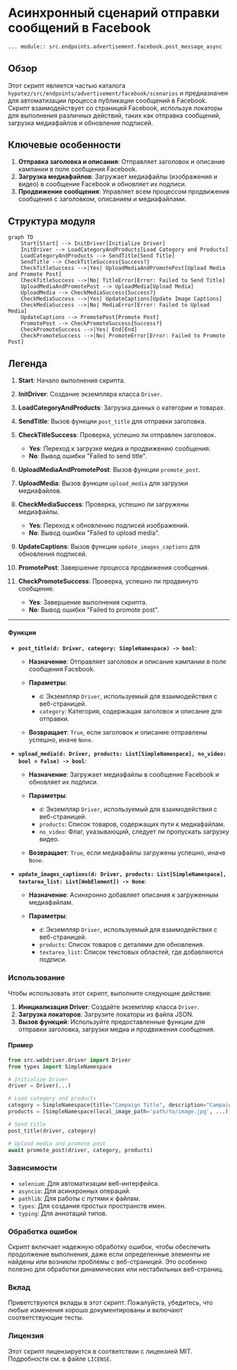 # Асинхронный сценарий отправки сообщений в Facebook

```rst
... module:: src.endpoints.advertisement.facebook.post_message_async
```

## Обзор

Этот скрипт является частью каталога `hypotez/src/endpoints/advertisement/facebook/scenarios` и предназначен для автоматизации процесса публикации сообщений в Facebook. Скрипт взаимодействует со страницей Facebook, используя локаторы для выполнения различных действий, таких как отправка сообщений, загрузка медиафайлов и обновление подписей.

## Ключевые особенности

1.  **Отправка заголовка и описания**: Отправляет заголовок и описание кампании в поле сообщения Facebook.
2.  **Загрузка медиафайлов**: Загружает медиафайлы (изображения и видео) в сообщение Facebook и обновляет их подписи.
3.  **Продвижение сообщения**: Управляет всем процессом продвижения сообщения с заголовком, описанием и медиафайлами.

## Структура модуля

```mermaid
graph TD
    Start[Start] --> InitDriver[Initialize Driver]
    InitDriver --> LoadCategoryAndProducts[Load Category and Products]
    LoadCategoryAndProducts --> SendTitle[Send Title]
    SendTitle --> CheckTitleSuccess{Success?}
    CheckTitleSuccess -->|Yes| UploadMediaAndPromotePost[Upload Media and Promote Post]
    CheckTitleSuccess -->|No| TitleError[Error: Failed to Send Title]
    UploadMediaAndPromotePost --> UploadMedia[Upload Media]
    UploadMedia --> CheckMediaSuccess{Success?}
    CheckMediaSuccess -->|Yes| UpdateCaptions[Update Image Captions]
    CheckMediaSuccess -->|No| MediaError[Error: Failed to Upload Media]
    UpdateCaptions --> PromotePost[Promote Post]
    PromotePost --> CheckPromoteSuccess{Success?}
    CheckPromoteSuccess -->|Yes| End[End]
    CheckPromoteSuccess -->|No| PromoteError[Error: Failed to Promote Post]
```

## Легенда

1.  **Start**: Начало выполнения скрипта.
2.  **InitDriver**: Создание экземпляра класса `Driver`.
3.  **LoadCategoryAndProducts**: Загрузка данных о категории и товарах.
4.  **SendTitle**: Вызов функции `post_title` для отправки заголовка.
5.  **CheckTitleSuccess**: Проверка, успешно ли отправлен заголовок.

    *   **Yes**: Переход к загрузке медиа и продвижению сообщения.
    *   **No**: Вывод ошибки "Failed to send title".
6.  **UploadMediaAndPromotePost**: Вызов функции `promote_post`.
7.  **UploadMedia**: Вызов функции `upload_media` для загрузки медиафайлов.
8.  **CheckMediaSuccess**: Проверка, успешно ли загружены медиафайлы.

    *   **Yes**: Переход к обновлению подписей изображений.
    *   **No**: Вывод ошибки "Failed to upload media".
9.  **UpdateCaptions**: Вызов функции `update_images_captions` для обновления подписей.
10. **PromotePost**: Завершение процесса продвижения сообщения.
11. **CheckPromoteSuccess**: Проверка, успешно ли продвинуто сообщение.

    *   **Yes**: Завершение выполнения скрипта.
    *   **No**: Вывод ошибки "Failed to promote post".

---

#### Функции

*   **`post_title(d: Driver, category: SimpleNamespace) -> bool`**:

    *   **Назначение**: Отправляет заголовок и описание кампании в поле сообщения Facebook.
    *   **Параметры**:

        *   `d`: Экземпляр `Driver`, используемый для взаимодействия с веб-страницей.
        *   `category`: Категория, содержащая заголовок и описание для отправки.
    *   **Возвращает**: `True`, если заголовок и описание отправлены успешно, иначе `None`.
*   **`upload_media(d: Driver, products: List[SimpleNamespace], no_video: bool = False) -> bool`**:

    *   **Назначение**: Загружает медиафайлы в сообщение Facebook и обновляет их подписи.
    *   **Параметры**:

        *   `d`: Экземпляр `Driver`, используемый для взаимодействия с веб-страницей.
        *   `products`: Список товаров, содержащих пути к медиафайлам.
        *   `no_video`: Флаг, указывающий, следует ли пропускать загрузку видео.
    *   **Возвращает**: `True`, если медиафайлы загружены успешно, иначе `None`.
*   **`update_images_captions(d: Driver, products: List[SimpleNamespace], textarea_list: List[WebElement]) -> None`**:

    *   **Назначение**: Асинхронно добавляет описания к загруженным медиафайлам.
    *   **Параметры**:

        *   `d`: Экземпляр `Driver`, используемый для взаимодействия с веб-страницей.
        *   `products`: Список товаров с деталями для обновления.
        *   `textarea_list`: Список текстовых областей, где добавляются подписи.

### Использование

Чтобы использовать этот скрипт, выполните следующие действия:

1.  **Инициализация Driver**: Создайте экземпляр класса `Driver`.
2.  **Загрузка локаторов**: Загрузите локаторы из файла JSON.
3.  **Вызов функций**: Используйте предоставленные функции для отправки заголовка, загрузки медиа и продвижения сообщения.

#### Пример

```python
from src.webdriver.driver import Driver
from types import SimpleNamespace

# Initialize Driver
driver = Driver(...)

# Load category and products
category = SimpleNamespace(title="Campaign Title", description="Campaign Description")
products = [SimpleNamespace(local_image_path='path/to/image.jpg', ...)]

# Send title
post_title(driver, category)

# Upload media and promote post
await promote_post(driver, category, products)
```

### Зависимости

*   `selenium`: Для автоматизации веб-интерфейса.
*   `asyncio`: Для асинхронных операций.
*   `pathlib`: Для работы с путями к файлам.
*   `types`: Для создания простых пространств имен.
*   `typing`: Для аннотаций типов.

### Обработка ошибок

Скрипт включает надежную обработку ошибок, чтобы обеспечить продолжение выполнения, даже если определенные элементы не найдены или возникли проблемы с веб-страницей. Это особенно полезно для обработки динамических или нестабильных веб-страниц.

### Вклад

Приветствуются вклады в этот скрипт. Пожалуйста, убедитесь, что любые изменения хорошо документированы и включают соответствующие тесты.

### Лицензия

Этот скрипт лицензируется в соответствии с лицензией MIT. Подробности см. в файле `LICENSE`.